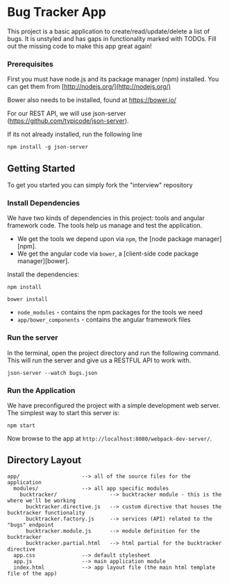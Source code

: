 # Bug Tracker App

This project is a basic application to create/read/update/delete a list of bugs.  It is unstyled and has gaps in functionality marked with TODOs.  Fill out the missing code to make this app great again!

### Prerequisites

First you must have node.js and its package manager (npm) installed.  You can get them from [http://nodejs.org/](http://nodejs.org/)

Bower also needs to be installed, found at https://bower.io/

For our REST API, we will use json-server (https://github.com/typicode/json-server). 

If its not already installed, run the following line
```
npm install -g json-server
```

## Getting Started

To get you started you can simply fork the "interview" repository 

### Install Dependencies

We have two kinds of dependencies in this project: tools and angular framework code.  The tools help us manage and test the application.

* We get the tools we depend upon via `npm`, the [node package manager][npm].
* We get the angular code via `bower`, a [client-side code package manager][bower].

Install the dependencies:


``` npm install ```

``` bower install ```


* `node_modules` - contains the npm packages for the tools we need
* `app/bower_components` - contains the angular framework files

### Run the server

In the terminal, open the project directory and run the following command.  This will run the server and give us a RESTFUL API to work with. 

```
json-server --watch bugs.json
```

### Run the Application

We have preconfigured the project with a simple development web server.  The simplest way to start this server is:

```
npm start
```

Now browse to the app at `http://localhost:8080/webpack-dev-server/`.



## Directory Layout

```
app/                    --> all of the source files for the application
  modules/              --> all app specific modules
    bucktracker/                 --> bucktracker module - this is the where we'll be working
      bucktracker.directive.js   --> custom directive that houses the bucktracker functionality
      bucktracker.factory.js     --> services (API) related to the "bugs" endpoint
      bucktracker.module.js      --> module definition for the bucktracker
      bucktracker.partial.html   --> html partial for the bucktracker directive
  app.css               --> default stylesheet
  app.js                --> main application module
  index.html            --> app layout file (the main html template file of the app)
```

